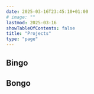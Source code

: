 ```yaml
---
date: 2025-03-16T23:45:10+01:00
# image: ""
lastmod: 2025-03-16
showTableOfContents: false
title: "Projects"
type: "page"
---
```


## Bingo

## Bongo
